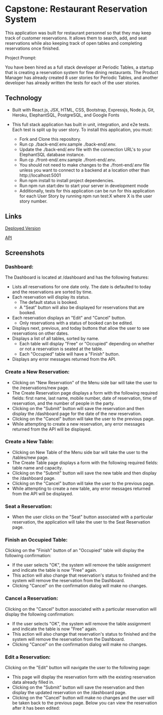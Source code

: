 # Capstone: Restaurant Reservation System
This application was built for restaurant personnel so that they may keep track of customer reservations. It allows them to search, add, and seat reservations while also keeping track of open tables and completing reservations once finished.

Project Prompt:

You have been hired as a full stack developer at Periodic Tables, a startup that is creating a reservation system for fine dining restaurants. The Product Manager has already created 8 user stories for Periodic Tables, and another developer has already written the tests for each of the user stories.


## Technology

- Built with React.js, JSX, HTML, CSS, Bootstrap, Expressjs, Node.js, Git, Heroku, ElephantSQL, PostgreSQL, and Google Fonts

- This full stack application has built in unit, integration, and e2e tests. Each test is split up by user story. To install this application, you must:

	- Fork and Clone this repository.
	- Run cp ./back-end/.env.sample ./back-end/.env.
	- Update the ./back-end/.env file with the connection URL's to your ElephantSQL database instance.
	- Run cp ./front-end/.env.sample ./front-end/.env.
	- You should not need to make changes to the ./front-end/.env file unless you want to connect to a backend at a location other than http://localhost:5001
	- Run npm install to install project dependencies.
	- Run npm run start:dev to start your server in development mode
	- Additionally, tests for this application can be run for this application for each User Story by running npm run test:X where X is the user story number.
## Links

[Deployed Version](https://res-rev-client.herokuapp.com/dashboard)

[API](https://res-rev-backend.herokuapp.com/tables)

## Screenshots 
### Dashboard:

The Dashboard is located at /dashboard and has the following features:

- Lists all reservations for one date only. The date is defaulted to today and the reservations are sorted by time.
- Each reservation will display its status.
	- The default status is booked.
	- A "Seat" button will also be displayed for reservations that are booked.
- Each reservation displays an "Edit" and "Cancel" button.
	- Only reservations with a status of booked can be edited.
- Displays next, previous, and today buttons that allow the user to see reservations on other dates.
- Displays a list of all tables, sorted by name.
	- Each table will display "Free" or "Occupied" depending on whether or not a reservation is seated at the table.
	- Each "Occupied" table will have a "Finish" button.
- Displays any error messages returned from the API.

### Create a New Reservation:

- Clicking on "New Reservation" of the Menu side bar will take the user to the /reservations/new page.
- The Create Reservation page displays a form with the following required fields: first name, last name, mobile number, date of reservation, time of reservation, and the number of people in the party.
- Clicking on the "Submit" button will save the reservation and then display the /dashboard page for the date of the new reservation.
- Clicking on the "Cancel" button will take the user to the previous page.
- While attempting to create a new reservation, any error messages returned from the API will be displayed.

### Create a New Table:

- Clicking on New Table of the Menu side bar will take the user to the /tables/new page.
- The Create Table page displays a form with the following required fields: table name and capacity.
- Clicking on the "Submit" button will save the new table and then display the /dashboard page.
- Clicking on the "Cancel" button will take the user to the previous page.
- While attempting to create a new table, any error messages returned from the API will be displayed.

### Seat a Reservation:

- When the user clicks on the "Seat" button associated with a particular reservation, the application will take the user to the Seat Reservation page.

### Finish an Occupied Table:

Clicking on the "Finish" button of an "Occupied" table will display the following confirmation:

- If the user selects "OK", the system will remove the table assignment and indicate the table is now "Free" again.
- This action will also change that reservation's status to finished and the system will remove the reservation from the Dashboard.
- Clicking "Cancel" on the confirmation dialog will make no changes.

### Cancel a Reservation:

Clicking on the "Cancel" button associated with a particular reservation will display the following confirmation:

- If the user selects "OK", the system will remove the table assignment and indicate the table is now "Free" again.
- This action will also change that reservation's status to finished and the system will remove the reservation from the Dashboard.
- Clicking "Cancel" on the confirmation dialog will make no changes.

### Edit a Reservation:

Clicking on the "Edit" button will navigate the user to the following page:

- This page will display the reservation form with the existing reservation data already filled in.
- Clicking on the "Submit" button will save the reservation and then display the updated reservation on the /dashboard page.
- Clicking on the "Cancel" button will make no changes and the user will be taken back to the previous page.
Below you can view the reservation after it has been edited:
